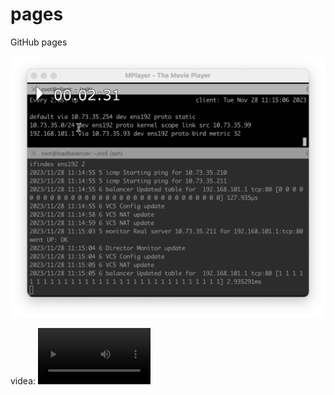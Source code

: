 # pages
GitHub pages


[![Watch the video](videos/vc5-install-20231128.png)](videos/vc5-install-20231128.webm)


videa: <video src='videos/vc5-install-20231128.webm' width=180/>